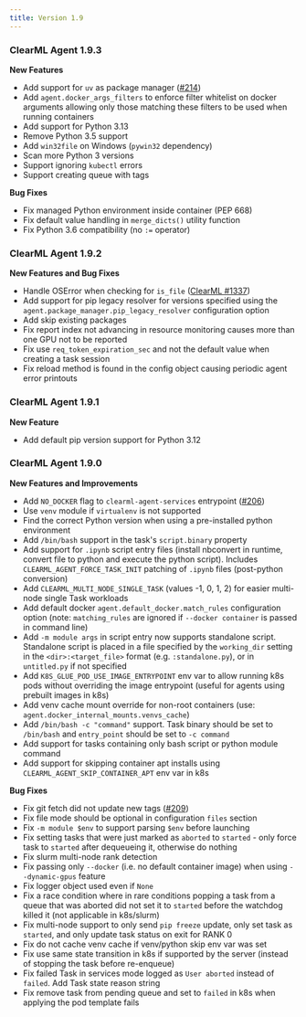 ```yaml
---
title: Version 1.9
---
```


### ClearML Agent 1.9.3

**New Features**
* Add support for `uv` as package manager ([#214](https://github.com/clearml/clearml-agent/issues/214))
* Add `agent.docker_args_filters` to enforce filter whitelist on docker arguments allowing only 
those matching these filters to be used when running containers
* Add support for Python 3.13
* Remove Python 3.5 support
* Add `win32file` on Windows (`pywin32` dependency)
* Scan more Python 3 versions
* Support ignoring `kubectl` errors
* Support creating queue with tags

**Bug Fixes**
* Fix managed Python environment inside container (PEP 668)
* Fix default value handling in `merge_dicts()` utility function
* Fix Python 3.6 compatibility (no `:=` operator)

### ClearML Agent 1.9.2

**New Features and Bug Fixes**
* Handle OSError when checking for `is_file` ([ClearML #1337](https://github.com/clearml/clearml/issues/1337))
* Add support for pip legacy resolver for versions specified using the `agent.package_manager.pip_legacy_resolver` configuration option
* Add skip existing packages
* Fix report index not advancing in resource monitoring causes more than one GPU not to be reported
* Fix use `req_token_expiration_sec` and not the default value when creating a task session
* Fix reload method is found in the config object causing periodic agent error printouts

### ClearML Agent 1.9.1

**New Feature**
* Add default pip version support for Python 3.12

### ClearML Agent 1.9.0

**New Features and Improvements**
* Add `NO_DOCKER` flag to `clearml-agent-services` entrypoint ([#206](https://github.com/clearml/clearml-agent/pull/206))
* Use `venv` module if `virtualenv` is not supported
* Find the correct Python version when using a pre-installed python environment
* Add `/bin/bash` support in the task's `script.binary` property
* Add support for `.ipynb` script entry files (install nbconvert in runtime, convert file to python and execute the 
python script). Includes `CLEARML_AGENT_FORCE_TASK_INIT` patching of `.ipynb` files (post-python conversion)
* Add `CLEARML_MULTI_NODE_SINGLE_TASK` (values -1, 0, 1, 2) for easier multi-node single Task workloads
* Add default docker `agent.default_docker.match_rules` configuration option (note: `matching_rules` are ignored if `--docker container` is passed in command line)
* Add `-m module args` in script entry now supports standalone script. Standalone script is placed in a file specified 
by the `working_dir` setting in the `<dir>:<target_file>` format (e.g. `:standalone.py`), or in `untitled.py` if not specified
* Add `K8S_GLUE_POD_USE_IMAGE_ENTRYPOINT` env var to allow running k8s pods without overriding the image entrypoint 
(useful for agents using prebuilt images in k8s)
* Add venv cache mount override for non-root containers (use: `agent.docker_internal_mounts.venvs_cache`)
* Add `/bin/bash -c "command"` support. Task binary should be set to `/bin/bash` and `entry_point` should be set to `-c command`
* Add support for tasks containing only bash script or python module command
* Add support for skipping container apt installs using `CLEARML_AGENT_SKIP_CONTAINER_APT` env var in k8s

**Bug Fixes**
* Fix git fetch did not update new tags ([#209](https://github.com/clearml/clearml-agent/issues/209))
* Fix file mode should be optional in configuration `files` section
* Fix `-m module $env` to support parsing `$env` before launching
* Fix setting tasks that were just marked as `aborted` to `started` - only force task to `started` after dequeueing it, 
otherwise do nothing
* Fix slurm multi-node rank detection
* Fix passing only `--docker` (i.e. no default container image) when using `--dynamic-gpus` feature
* Fix logger object used even if `None`
* Fix a race condition where in rare conditions popping a task from a queue that was aborted did not set it to `started` 
before the watchdog killed it (not applicable in k8s/slurm)
* Fix multi-node support to only send `pip freeze` update, only set task as `started`, and only update task status on exit for RANK 0
* Fix do not cache venv cache if venv/python skip env var was set
* Fix use same state transition in k8s if supported by the server (instead of stopping the task before re-enqueue)
* Fix failed Task in services mode logged as `User aborted` instead of `failed`. Add Task state reason string
* Fix remove task from pending queue and set to `failed` in k8s when applying the pod template fails
